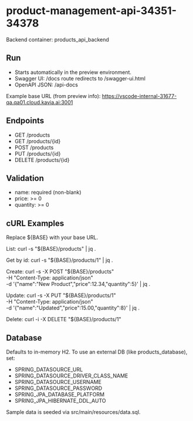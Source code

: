 # product-management-api-34351-34378

Backend container: products_api_backend

## Run
- Starts automatically in the preview environment.
- Swagger UI: /docs route redirects to /swagger-ui.html
- OpenAPI JSON: /api-docs

Example base URL (from preview info): https://vscode-internal-31677-qa.qa01.cloud.kavia.ai:3001

## Endpoints
- GET /products
- GET /products/{id}
- POST /products
- PUT /products/{id}
- DELETE /products/{id}

## Validation
- name: required (non-blank)
- price: >= 0
- quantity: >= 0

## cURL Examples
Replace ${BASE} with your base URL.

List:
curl -s "${BASE}/products" | jq .

Get by id:
curl -s "${BASE}/products/1" | jq .

Create:
curl -s -X POST "${BASE}/products" \
  -H "Content-Type: application/json" \
  -d '{"name":"New Product","price":12.34,"quantity":5}' | jq .

Update:
curl -s -X PUT "${BASE}/products/1" \
  -H "Content-Type: application/json" \
  -d '{"name":"Updated","price":15.00,"quantity":8}' | jq .

Delete:
curl -i -X DELETE "${BASE}/products/1"

## Database
Defaults to in-memory H2. To use an external DB (like products_database), set:
- SPRING_DATASOURCE_URL
- SPRING_DATASOURCE_DRIVER_CLASS_NAME
- SPRING_DATASOURCE_USERNAME
- SPRING_DATASOURCE_PASSWORD
- SPRING_JPA_DATABASE_PLATFORM
- SPRING_JPA_HIBERNATE_DDL_AUTO

Sample data is seeded via src/main/resources/data.sql.
